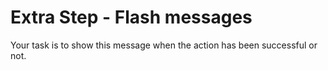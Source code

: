 # Extra Step - Flash messages

Your task is to show this message when the action has been successful or not.
